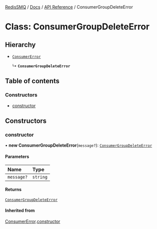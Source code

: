 [RedisSMQ](../../../README.md) / [Docs](../../README.md) / [API Reference](../README.md) / ConsumerGroupDeleteError

# Class: ConsumerGroupDeleteError

## Hierarchy

- [`ConsumerError`](ConsumerError.md)

  ↳ **`ConsumerGroupDeleteError`**

## Table of contents

### Constructors

- [constructor](ConsumerGroupDeleteError.md#constructor)

## Constructors

### constructor

• **new ConsumerGroupDeleteError**(`message?`): [`ConsumerGroupDeleteError`](ConsumerGroupDeleteError.md)

#### Parameters

| Name | Type |
| :------ | :------ |
| `message?` | `string` |

#### Returns

[`ConsumerGroupDeleteError`](ConsumerGroupDeleteError.md)

#### Inherited from

[ConsumerError](ConsumerError.md).[constructor](ConsumerError.md#constructor)
